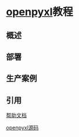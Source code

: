 # [openpyxl](https://openpyxl.readthedocs.io/en/stable/index.html)教程

## 概述



## 部署


## 生产案例







## 引用


[帮助文档](https://openpyxl.readthedocs.io/en/stable/index.html)

[openpyxl源码](https://bitbucket.org/openpyxl/openpyxl)

[]()

